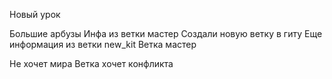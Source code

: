 Новый урок

Большие арбузы
Инфа из ветки мастер
Создали новую ветку в гиту
Еще информация из ветки new_kit
Ветка мастер

Не хочет мира
Ветка хочет конфликта

